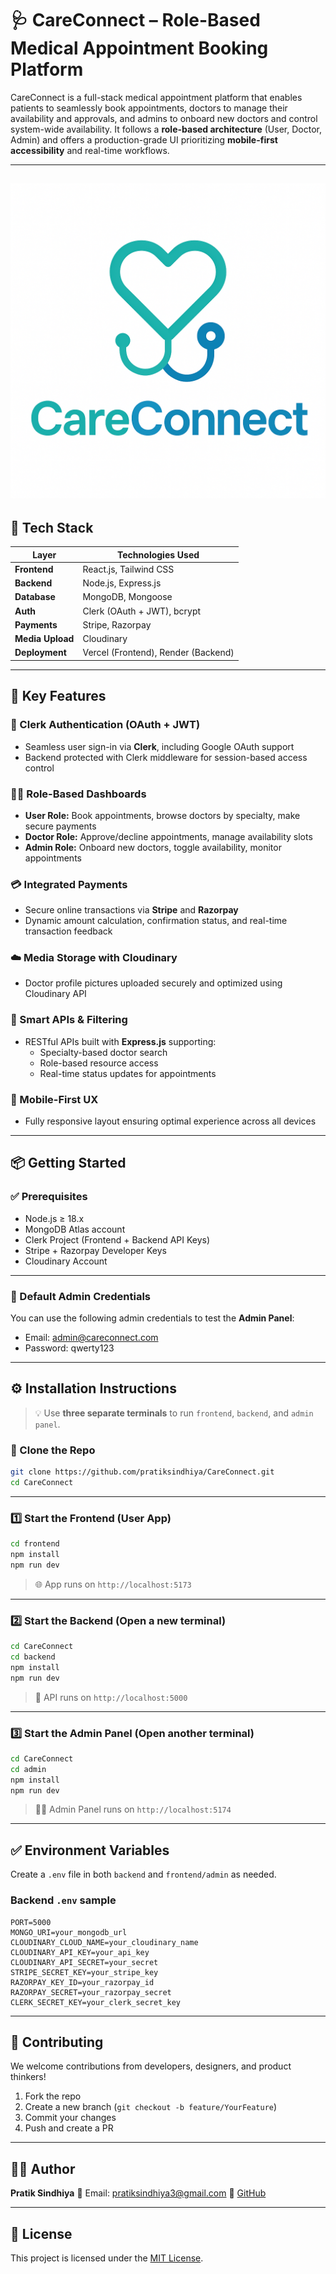 # 🩺 CareConnect – Role-Based Medical Appointment Booking Platform

CareConnect is a full-stack medical appointment platform that enables patients to seamlessly book appointments, doctors to manage their availability and approvals, and admins to onboard new doctors and control system-wide availability. It follows a **role-based architecture** (User, Doctor, Admin) and offers a production-grade UI prioritizing **mobile-first accessibility** and real-time workflows.


---
![CareConnect Screenshot](CareConnect%20Logo_%20Heart%20%26%20Stethoscope.png)
---

## 🧠 Tech Stack

| Layer            | Technologies Used                   |
| ---------------- | ----------------------------------- |
| **Frontend**     | React.js, Tailwind CSS              |
| **Backend**      | Node.js, Express.js                 |
| **Database**     | MongoDB, Mongoose                   |
| **Auth**         | Clerk (OAuth + JWT), bcrypt         |
| **Payments**     | Stripe, Razorpay                    |
| **Media Upload** | Cloudinary                          |
| **Deployment**   | Vercel (Frontend), Render (Backend) |

---

## 🌟 Key Features

### 🔐 Clerk Authentication (OAuth + JWT)

- Seamless user sign-in via **Clerk**, including Google OAuth support  
- Backend protected with Clerk middleware for session-based access control  

### 🧑‍⚕️ Role-Based Dashboards

- **User Role:** Book appointments, browse doctors by specialty, make secure payments  
- **Doctor Role:** Approve/decline appointments, manage availability slots  
- **Admin Role:** Onboard new doctors, toggle availability, monitor appointments  

### 💳 Integrated Payments

- Secure online transactions via **Stripe** and **Razorpay**  
- Dynamic amount calculation, confirmation status, and real-time transaction feedback  

### ☁️ Media Storage with Cloudinary

- Doctor profile pictures uploaded securely and optimized using Cloudinary API  

### 🧠 Smart APIs & Filtering

- RESTful APIs built with **Express.js** supporting:
  - Specialty-based doctor search  
  - Role-based resource access  
  - Real-time status updates for appointments  

### 📱 Mobile-First UX

- Fully responsive layout ensuring optimal experience across all devices  

---

## 📦 Getting Started

### ✅ Prerequisites

- Node.js ≥ 18.x  
- MongoDB Atlas account  
- Clerk Project (Frontend + Backend API Keys)  
- Stripe + Razorpay Developer Keys  
- Cloudinary Account  

---

### 🔐 Default Admin Credentials

You can use the following admin credentials to test the **Admin Panel**:

- Email: admin@careconnect.com  
- Password: qwerty123  

---

## ⚙️ Installation Instructions

> 💡 Use **three separate terminals** to run `frontend`, `backend`, and `admin panel`.

### 📁 Clone the Repo

```bash
git clone https://github.com/pratiksindhiya/CareConnect.git
cd CareConnect
````

---

### 1️⃣ Start the Frontend (User App)

```bash
cd frontend
npm install
npm run dev
```

> 🌐 App runs on `http://localhost:5173`

---

### 2️⃣ Start the Backend (Open a new terminal)

```bash
cd CareConnect
cd backend
npm install
npm run dev
```

> 🚀 API runs on `http://localhost:5000`

---

### 3️⃣ Start the Admin Panel (Open another terminal)

```bash
cd CareConnect
cd admin
npm install
npm run dev
```

> 🧑‍⚕️ Admin Panel runs on `http://localhost:5174`

---

## ✅ Environment Variables

Create a `.env` file in both `backend` and `frontend/admin` as needed.

### Backend `.env` sample

```env
PORT=5000
MONGO_URI=your_mongodb_url
CLOUDINARY_CLOUD_NAME=your_cloudinary_name
CLOUDINARY_API_KEY=your_api_key
CLOUDINARY_API_SECRET=your_secret
STRIPE_SECRET_KEY=your_stripe_key
RAZORPAY_KEY_ID=your_razorpay_id
RAZORPAY_SECRET=your_razorpay_secret
CLERK_SECRET_KEY=your_clerk_secret_key
```

---

## 🤝 Contributing

We welcome contributions from developers, designers, and product thinkers!

1. Fork the repo
2. Create a new branch (`git checkout -b feature/YourFeature`)
3. Commit your changes
4. Push and create a PR

---

## 👨‍💻 Author

**Pratik Sindhiya**
📧 Email: [pratiksindhiya3@gmail.com](mailto:pratiksindhiya3@gmail.com)
🔗 [GitHub](https://github.com/PRATIKSINDHIYA)

---

## 📄 License

This project is licensed under the [MIT License](LICENSE).

```

